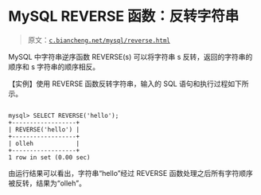 # MySQL REVERSE 函数：反转字符串

> 原文：[`c.biancheng.net/mysql/reverse.html`](http://c.biancheng.net/mysql/reverse.html)

MySQL 中字符串逆序函数 REVERSE(s) 可以将字符串 s 反转，返回的字符串的顺序和 s 字符串的顺序相反。

【实例】使用 REVERSE 函数反转字符串，输入的 SQL 语句和执行过程如下所示。

```

mysql> SELECT REVERSE('hello');
+------------------+
| REVERSE('hello') |
+------------------+
| olleh            |
+------------------+
1 row in set (0.00 sec)
```

由运行结果可以看出，字符串“hello”经过 REVERSE 函数处理之后所有字符顺序被反转，结果为“olleh”。
